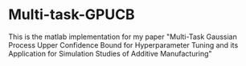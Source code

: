 # Multi-task-GPUCB
This is the matlab implementation for my paper "Multi-Task Gaussian Process Upper Confidence Bound for Hyperparameter Tuning and its Application for Simulation Studies of Additive Manufacturing"
